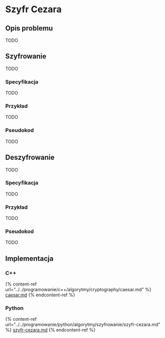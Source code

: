 # Szyfr Cezara

## Opis problemu

TODO

## Szyfrowanie

TODO

### Specyfikacja

TODO

### Przykład

TODO

### Pseudokod

TODO

## Deszyfrowanie

TODO

### Specyfikacja

TODO

### Przykład

TODO

### Pseudokod

TODO

## Implementacja

### C++

{% content-ref url="../../programowanie/c++/algorytmy/cryptography/caesar.md" %}
[caesar.md](../../programowanie/c++/algorytmy/cryptography/caesar.md)
{% endcontent-ref %}

### Python

{% content-ref url="../../programowanie/python/algorytmy/szyfrowanie/szyfr-cezara.md" %}
[szyfr-cezara.md](../../programowanie/python/algorytmy/szyfrowanie/szyfr-cezara.md)
{% endcontent-ref %}

